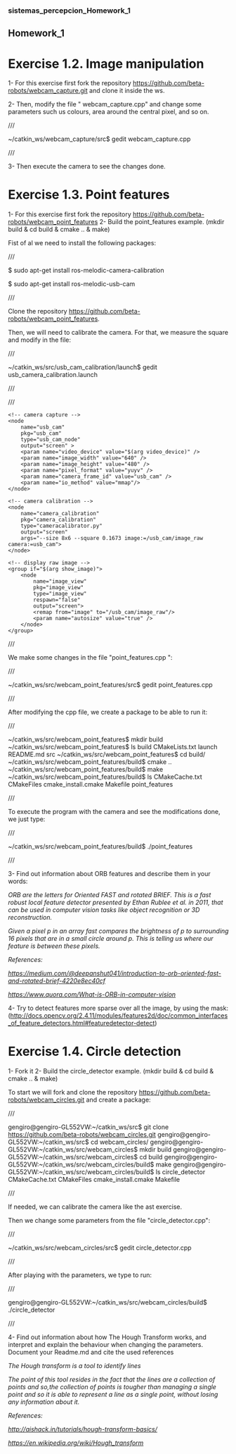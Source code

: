### sistemas_percepcion_Homework_1
## Homework_1

# Exercise 1.2. Image manipulation

1- For this exercise first fork the repository https://github.com/beta-robots/webcam_capture.git and clone it inside the ws.

2- Then, modify the file " webcam_capture.cpp" and change some parameters such us colours, area around the central pixel, and so on.

///

~/catkin_ws/webcam_capture/src$ gedit webcam_capture.cpp 


///

3- Then execute the camera to see the changes done.


# Exercise 1.3. Point features

1- For this exercise first fork the repository https://github.com/beta-robots/webcam_point_features
2- Build the point_features example. (mkdir build & cd build & cmake .. & make)


Fist of al we need to install the following packages:
 
 ///
 
$ sudo apt-get install ros-melodic-camera-calibration

$ sudo apt-get install ros-melodic-usb-cam

///

Clone the repository https://github.com/beta-robots/webcam_point_features.
 
 Then, we will need to calibrate the camera. For that, we measure the square and modify in the file:
 
 ///
 
 ~/catkin_ws/src/usb_cam_calibration/launch$ gedit usb_camera_calibration.launch

///

///
 
 <launch>
	<!-- User arguments -->
	<arg name="video_device"  default="/dev/video0" />
	<arg name="show_image"  default="false" />

	<!-- camera capture -->
	<node
		name="usb_cam"
		pkg="usb_cam"
		type="usb_cam_node"
		output="screen" >
		<param name="video_device" value="$(arg video_device)" />
		<param name="image_width" value="640" />
		<param name="image_height" value="480" />
		<param name="pixel_format" value="yuyv" />
		<param name="camera_frame_id" value="usb_cam" />
		<param name="io_method" value="mmap"/>
	</node>

	<!-- camera calibration -->
	<node
		name="camera_calibration"
		pkg="camera_calibration"
		type="cameracalibrator.py"
		output="screen"
		args="--size 8x6 --square 0.1673 image:=/usb_cam/image_raw camera:=usb_cam">
	</node>

	<!-- display raw image -->
	<group if="$(arg show_image)">
		<node
			name="image_view"
			pkg="image_view"
			type="image_view"
			respawn="false"
			output="screen">
			<remap from="image" to="/usb_cam/image_raw"/>
			<param name="autosize" value="true" />
		</node>
	</group>

</launch>

///

We make some changes in the file "point_features.cpp ":

///

~/catkin_ws/src/webcam_point_features/src$ gedit point_features.cpp 

///

After modifying the cpp file, we create a package to be able to run it:

///


~/catkin_ws/src/webcam_point_features$ mkdir build
~/catkin_ws/src/webcam_point_features$ ls
build  CMakeLists.txt  launch  README.md  src
~/catkin_ws/src/webcam_point_features$ cd build/
~/catkin_ws/src/webcam_point_features/build$ cmake ..
~/catkin_ws/src/webcam_point_features/build$ make
~/catkin_ws/src/webcam_point_features/build$ ls
CMakeCache.txt  CMakeFiles  cmake_install.cmake  Makefile  point_features

///

To execute the program with the camera and see the modifications done, we just type:

///

~/catkin_ws/src/webcam_point_features/build$ ./point_features 

///





3- Find out information about ORB features and describe them in your words:


*ORB are the letters for Oriented FAST and rotated BRIEF. This is a fast robust local feature detector presented by Ethan Rublee et al. in 2011, that can be used in computer vision tasks like object recognition or 3D reconstruction.*

*Given a pixel p in an array fast compares the brightness of p to surrounding 16 pixels that are in a small circle around p. This is telling us where our feature is between these pixels.*

*References:*

*https://medium.com/@deepanshut041/introduction-to-orb-oriented-fast-and-rotated-brief-4220e8ec40cf*

*https://www.quora.com/What-is-ORB-in-computer-vision*


4- Try to detect features more sparse over all the image, by using the mask: (http://docs.opencv.org/2.4.11/modules/features2d/doc/common_interfaces_of_feature_detectors.html#featuredetector-detect)


# Exercise 1.4. Circle detection

1- Fork it
2- Build the circle_detector example. (mkdir build & cd build & cmake .. & make)

To start we will fork and clone the repository https://github.com/beta-robots/webcam_circles.git and create a package:

///

gengiro@gengiro-GL552VW:~/catkin_ws/src$ git clone https://github.com/beta-robots/webcam_circles.git
gengiro@gengiro-GL552VW:~/catkin_ws/src$ cd webcam_circles/
gengiro@gengiro-GL552VW:~/catkin_ws/src/webcam_circles$ mkdir build
gengiro@gengiro-GL552VW:~/catkin_ws/src/webcam_circles$ cd build
gengiro@gengiro-GL552VW:~/catkin_ws/src/webcam_circles/build$ make
gengiro@gengiro-GL552VW:~/catkin_ws/src/webcam_circles/build$ ls
circle_detector  CMakeCache.txt  CMakeFiles  cmake_install.cmake  Makefile

///

If needed, we can calibrate the camera like the ast exercise.

Then we change some parameters from the file "circle_detector.cpp":

///

~/catkin_ws/src/webcam_circles/src$ gedit circle_detector.cpp

///

After playing with the parameters, we type to run:

///

gengiro@gengiro-GL552VW:~/catkin_ws/src/webcam_circles/build$ ./circle_detector 

///

4- Find out information about how The Hough Transform works, and interpret and explain  the behaviour when changing the parameters. Document your Readme.md and cite the used references

*The Hough transform is a tool to identify lines*

*The point of this tool resides in the fact that the lines are a collection of points and so,the collection of points is tougher than managing a single point and so it is able to represent a line as a single point, without losing any information about it.*

*References:*

*http://aishack.in/tutorials/hough-transform-basics/*

*https://en.wikipedia.org/wiki/Hough_transform*

